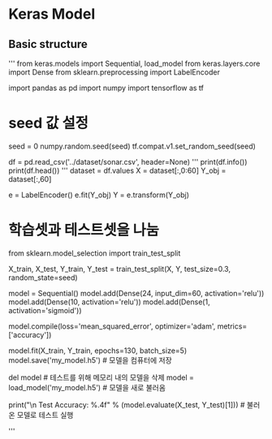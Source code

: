 # Keras Model

## Basic structure
'''
from keras.models import Sequential, load_model
from keras.layers.core import Dense
from sklearn.preprocessing import LabelEncoder

import pandas as pd
import numpy
import tensorflow as tf

# seed 값 설정
seed = 0
numpy.random.seed(seed)
tf.compat.v1.set_random_seed(seed)

df = pd.read_csv('../dataset/sonar.csv', header=None)
'''
print(df.info())
print(df.head())
'''
dataset = df.values
X = dataset[:,0:60]
Y_obj = dataset[:,60]

e = LabelEncoder()
e.fit(Y_obj)
Y = e.transform(Y_obj)
# 학습셋과 테스트셋을 나눔
from sklearn.model_selection import train_test_split

X_train, X_test, Y_train, Y_test = train_test_split(X, Y, test_size=0.3, random_state=seed)

model = Sequential()
model.add(Dense(24,  input_dim=60, activation='relu'))
model.add(Dense(10, activation='relu'))
model.add(Dense(1, activation='sigmoid'))

model.compile(loss='mean_squared_error',
            optimizer='adam',
            metrics=['accuracy'])

model.fit(X_train, Y_train, epochs=130, batch_size=5)
model.save('my_model.h5')  # 모델을 컴퓨터에 저장

del model       # 테스트를 위해 메모리 내의 모델을 삭제
model = load_model('my_model.h5') # 모델을 새로 불러옴

print("\n Test Accuracy: %.4f" % (model.evaluate(X_test, Y_test)[1]))  # 불러온 모델로 테스트 실행

'''
